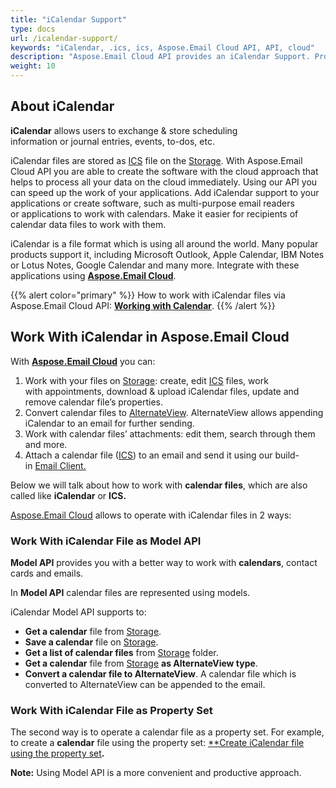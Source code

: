 ```yaml
---
title: "iCalendar Support"
type: docs
url: /icalendar-support/
keywords: "iCalendar, .ics, ics, Aspose.Email Cloud API, API, cloud"
description: "Aspose.Email Cloud API provides an iCalendar Support. Process .ics files from in your applications, increase the speed of your programs with Aspose Cloud. "
weight: 10
---
```


## **About iCalendar**
**iCalendar** allows users to exchange & store scheduling information or journal entries, events, to-dos, etc.

iCalendar files are stored as [ICS](https://wiki.fileformat.com/email/ics/) file on the [Storage](https://dashboard.aspose.cloud/#/storages). With Aspose.Email Cloud API you are able to create the software with the cloud approach that helps to process all your data on the cloud immediately. Using our API you can speed up the work of your applications. Add iCalendar support to your applications or create software, such as multi-purpose email readers or applications to work with calendars. Make it easier for recipients of calendar data files to work with them.



iCalendar is a file format which is using all around the world. Many popular products support it, including Microsoft Outlook, Apple Calendar, IBM Notes or Lotus Notes, Google Calendar and many more. Integrate with these applications using [**Aspose.Email Cloud**](https://products.aspose.cloud/email/family).

{{% alert color="primary" %}} How to work with iCalendar files via Aspose.Email Cloud API: [**Working with Calendar**](/working-with-calendar/). {{% /alert %}} 


## **Work With iCalendar in Aspose.Email Cloud**
With [**Aspose.Email Cloud**](https://products.aspose.cloud/email/family) you can:

1. Work with your files on [Storage](https://dashboard.aspose.cloud/#/storages): create, edit [ICS](https://wiki.fileformat.com/email/ics/) files, work with appointments, download & upload iCalendar files, update and remove calendar file’s properties.
1. Convert calendar files to [AlternateView](https://github.com/aspose-email-cloud/aspose-email-cloud-dotnet/blob/master/docs/AlternateView.md). AlternateView allows appending iCalendar to an email for further sending.
1. Work with calendar files’ attachments: edit them, search through them and more.
1. Attach a calendar file ([ICS](https://wiki.fileformat.com/email/ics/)) to an email and send it using our build-in [Email Client](/email-client/)[.](http://client/)



Below we will talk about how to work with **calendar files**, which are also called like **iCalendar** or **ICS.**

[Aspose.Email Cloud](https://products.aspose.cloud/email/family) allows to operate with iCalendar files in 2 ways:
### **Work With iCalendar File as Model API**
**Model API** provides you with a better way to work with **calendars**, contact cards and emails.

In **Model API** calendar files are represented using models.

iCalendar Model API supports to:

- **Get a calendar** file from [Storage](https://dashboard.aspose.cloud/#/storages).
- **Save a calendar** file on [Storage](https://dashboard.aspose.cloud/#/storages).
- **Get a list of calendar files** from [Storage](https://dashboard.aspose.cloud/#/storages) folder.
- **Get a calendar** file from [Storage](https://dashboard.aspose.cloud/#/storages) **as AlternateView type**. 
- **Convert a calendar file to AlternateView**. A calendar file which is converted to AlternateView can be appended to the email.
### **Work With iCalendar File as Property Set**
The second way is to operate a calendar file as a property set. For example, to create a **calendar** file using the property set: [**Create iCalendar file using the property set](/create-icalendar-file-using-the-property-set/)**.**

**Note:** Using Model API is a more convenient and productive approach. 


